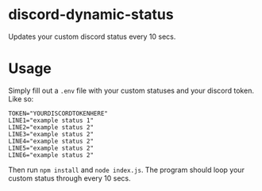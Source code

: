 # discord-dynamic-status
Updates your custom discord status every 10 secs.
# Usage
Simply fill out a `.env` file with your custom statuses and your discord token. Like so:
```env
TOKEN="YOURDISCORDTOKENHERE"
LINE1="example status 1"
LINE2="example status 2"
LINE3="example status 2"
LINE4="example status 2"
LINE5="example status 2"
LINE6="example status 2"
```
Then run `npm install` and `node index.js`. The program should loop your custom status through every 10 secs.
